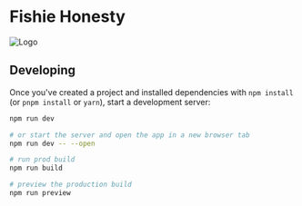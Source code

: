# Fishie Honesty

![Logo](https://github.com/FishieDotCom/Fishie-Honesty-UI/blob/main/Img/Github%20Logo.png)


## Developing

Once you've created a project and installed dependencies with `npm install` (or `pnpm install` or `yarn`), start a development server:

```bash
npm run dev

# or start the server and open the app in a new browser tab
npm run dev -- --open

# run prod build
npm run build

# preview the production build
npm run preview
```
